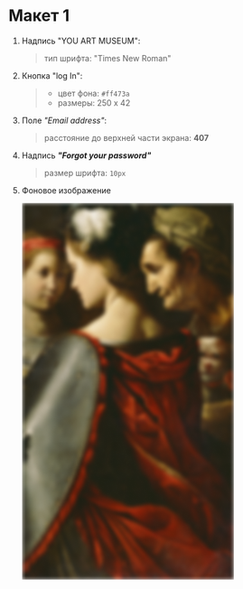 # Макет 1
1. Надпись "YOU ART MUSEUM":
    >  тип шрифта:  "Times New Roman"
2. Кнопка "log In":
   > * цвет фона: `#ff473a `
   > * размеры: 250 х 42
3. Поле  _"Email address"_:
   > расстояние до верхней части экрана: __407__
4. Надпись ___"Forgot your password"___
   > размер шрифта: `10px`
5. Фоновое изображение

    ![](1BackgroundImage.png)